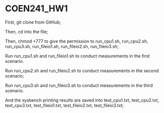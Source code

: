 # COEN241_HW1

First, git clone from GitHub;

Then, cd into the file;

Then, chmod +777 to give the permission to run_cpu1.sh, run_cpu2.sh, run_cpu3.sh, run_fileio1.sh, run_fileio2.sh, run_fileio3.sh;

Run run_cpu1.sh and run_fileio1.sh to conduct measurements in the first scenario.

Run run_cpu2.sh and run_fileio2.sh to conduct measurements in the second scenario;

Run run_cpu3.sh and run_fileio3.sh to conduct measurements in the third scenario.

And the sysbench printing results are saved into test_cpu1.txt, test_cpu2.txt, test_cpu3.txt, test_fileio1.txt, test_fileio2.txt, test_fileio3.txt;
